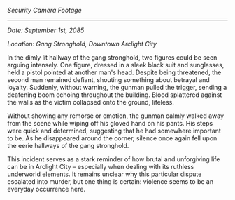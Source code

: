 
*Security Camera Footage*

---

*Date: September 1st, 2085*

*Location: Gang Stronghold, Downtown Arclight City*

In the dimly lit hallway of the gang stronghold, two figures could be seen arguing intensely. One figure, dressed in a sleek black suit and sunglasses, held a pistol pointed at another man's head. Despite being threatened, the second man remained defiant, shouting something about betrayal and loyalty. Suddenly, without warning, the gunman pulled the trigger, sending a deafening boom echoing throughout the building. Blood splattered against the walls as the victim collapsed onto the ground, lifeless.

Without showing any remorse or emotion, the gunman calmly walked away from the scene while wiping off his gloved hand on his pants. His steps were quick and determined, suggesting that he had somewhere important to be. As he disappeared around the corner, silence once again fell upon the eerie hallways of the gang stronghold.

This incident serves as a stark reminder of how brutal and unforgiving life can be in Arclight City – especially when dealing with its ruthless underworld elements. It remains unclear why this particular dispute escalated into murder, but one thing is certain: violence seems to be an everyday occurrence here.
